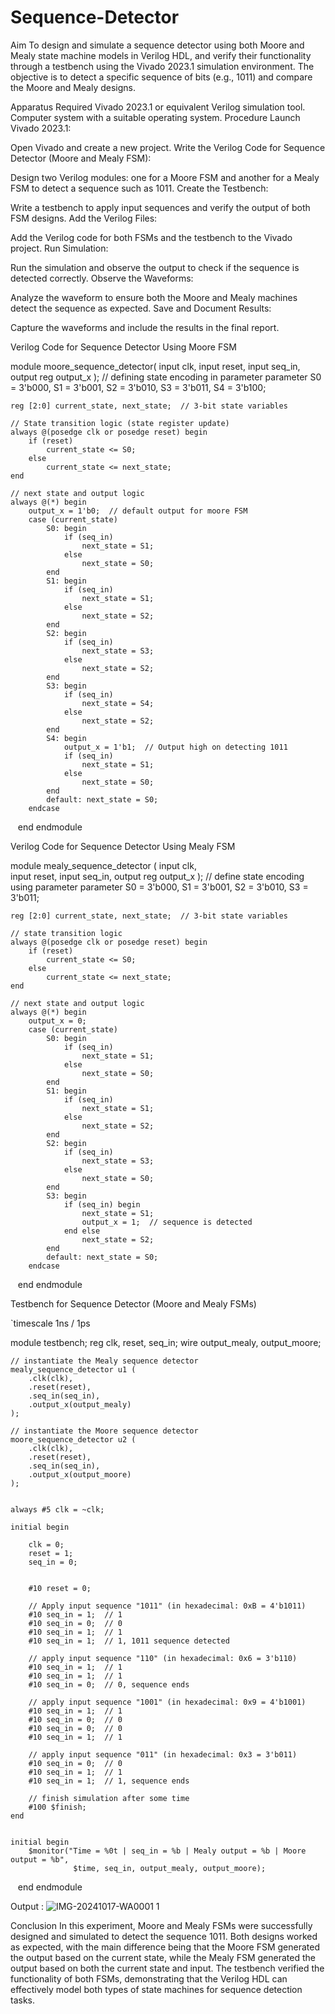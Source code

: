 # Sequence-Detector
Aim
To design and simulate a sequence detector using both Moore and Mealy state machine models in Verilog HDL, and verify their functionality through a testbench using the Vivado 2023.1 simulation environment. The objective is to detect a specific sequence of bits (e.g., 1011) and compare the Moore and Mealy designs.

Apparatus Required
Vivado 2023.1 or equivalent Verilog simulation tool.
Computer system with a suitable operating system.
Procedure
Launch Vivado 2023.1:

Open Vivado and create a new project.
Write the Verilog Code for Sequence Detector (Moore and Mealy FSM):

Design two Verilog modules: one for a Moore FSM and another for a Mealy FSM to detect a sequence such as 1011.
Create the Testbench:

Write a testbench to apply input sequences and verify the output of both FSM designs.
Add the Verilog Files:

Add the Verilog code for both FSMs and the testbench to the Vivado project.
Run Simulation:

Run the simulation and observe the output to check if the sequence is detected correctly.
Observe the Waveforms:

Analyze the waveform to ensure both the Moore and Mealy machines detect the sequence as expected.
Save and Document Results:

Capture the waveforms and include the results in the final report.

Verilog Code for Sequence Detector Using Moore FSM

module moore_sequence_detector(
    input clk,
    input reset,
    input seq_in,
    output reg output_x
);
    // defining state encoding in parameter
    parameter S0 = 3'b000, 
              S1 = 3'b001, 
              S2 = 3'b010, 
              S3 = 3'b011, 
              S4 = 3'b100;

    reg [2:0] current_state, next_state;  // 3-bit state variables
    
    // State transition logic (state register update)
    always @(posedge clk or posedge reset) begin
        if (reset)
            current_state <= S0;
        else
            current_state <= next_state;
    end
    
    // next state and output logic
    always @(*) begin
        output_x = 1'b0;  // default output for moore FSM
        case (current_state)
            S0: begin
                if (seq_in)
                    next_state = S1;
                else
                    next_state = S0;
            end
            S1: begin
                if (seq_in)
                    next_state = S1;
                else
                    next_state = S2;
            end
            S2: begin
                if (seq_in)
                    next_state = S3;
                else
                    next_state = S2;
            end
            S3: begin
                if (seq_in)
                    next_state = S4;
                else
                    next_state = S2;
            end
            S4: begin
                output_x = 1'b1;  // Output high on detecting 1011
                if (seq_in)
                    next_state = S1;
                else
                    next_state = S0;
            end
            default: next_state = S0;
        endcase
    end
endmodule
 
Verilog Code for Sequence Detector Using Mealy FSM

module mealy_sequence_detector (
    input clk,             
    input reset,
    input seq_in,
    output reg output_x
);
    // define state encoding using parameter
    parameter S0 = 3'b000, 
              S1 = 3'b001, 
              S2 = 3'b010, 
              S3 = 3'b011;

    reg [2:0] current_state, next_state;  // 3-bit state variables

    // state transition logic
    always @(posedge clk or posedge reset) begin
        if (reset)
            current_state <= S0;
        else
            current_state <= next_state;
    end

    // next state and output logic
    always @(*) begin
        output_x = 0;  
        case (current_state)
            S0: begin
                if (seq_in)
                    next_state = S1;
                else
                    next_state = S0;
            end
            S1: begin
                if (seq_in)
                    next_state = S1;
                else
                    next_state = S2;
            end
            S2: begin
                if (seq_in)
                    next_state = S3;
                else
                    next_state = S0;
            end
            S3: begin
                if (seq_in) begin
                    next_state = S1;
                    output_x = 1;  // sequence is detected
                end else
                    next_state = S2;
            end
            default: next_state = S0;
        endcase
    end
endmodule


Testbench for Sequence Detector (Moore and Mealy FSMs)

`timescale 1ns / 1ps  

module testbench;
    reg clk, reset, seq_in;
    wire output_mealy, output_moore;

    // instantiate the Mealy sequence detector
    mealy_sequence_detector u1 (
        .clk(clk),
        .reset(reset),
        .seq_in(seq_in),
        .output_x(output_mealy)
    );

    // instantiate the Moore sequence detector
    moore_sequence_detector u2 (
        .clk(clk),
        .reset(reset),
        .seq_in(seq_in),
        .output_x(output_moore)
    );

    
    always #5 clk = ~clk;  

    initial begin
        
        clk = 0;
        reset = 1;
        seq_in = 0;

        
        #10 reset = 0;

        // Apply input sequence "1011" (in hexadecimal: 0xB = 4'b1011)
        #10 seq_in = 1;  // 1
        #10 seq_in = 0;  // 0
        #10 seq_in = 1;  // 1
        #10 seq_in = 1;  // 1, 1011 sequence detected

        // apply input sequence "110" (in hexadecimal: 0x6 = 3'b110)
        #10 seq_in = 1;  // 1
        #10 seq_in = 1;  // 1
        #10 seq_in = 0;  // 0, sequence ends

        // apply input sequence "1001" (in hexadecimal: 0x9 = 4'b1001)
        #10 seq_in = 1;  // 1
        #10 seq_in = 0;  // 0
        #10 seq_in = 0;  // 0
        #10 seq_in = 1;  // 1

        // apply input sequence "011" (in hexadecimal: 0x3 = 3'b011)
        #10 seq_in = 0;  // 0
        #10 seq_in = 1;  // 1
        #10 seq_in = 1;  // 1, sequence ends

        // finish simulation after some time
        #100 $finish;
    end

    
    initial begin
        $monitor("Time = %0t | seq_in = %b | Mealy output = %b | Moore output = %b", 
                  $time, seq_in, output_mealy, output_moore);
    end
endmodule

Output : ![IMG-20241017-WA0001 1](https://github.com/user-attachments/assets/f23565dd-2e16-4aaa-a926-1ab2b575a4f3)


Conclusion
In this experiment, Moore and Mealy FSMs were successfully designed and simulated to detect the sequence 1011. Both designs worked as expected, with the main difference being that the Moore FSM generated the output based on the current state, while the Mealy FSM generated the output based on both the current state and input. The testbench verified the functionality of both FSMs, demonstrating that the Verilog HDL can effectively model both types of state machines for sequence detection tasks.
